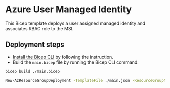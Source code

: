 # Azure User Managed Identity 

This Bicep template deploys a user assigned managed identity and associates RBAC role to the MSI.

## Deployment steps ##

* [Install the Bicep CLI](https://docs.microsoft.com/azure/azure-resource-manager/bicep/install) by following the instruction.
* Build the `main.bicep` file by running the Bicep CLI command:
  
```bash
bicep build ./main.bicep

New-AzResourceGroupDeployment -TemplateFile ./main.json -ResourceGroupName <resource group name> -Verbose
```